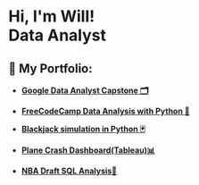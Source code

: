 <h1>Hi, I'm Will! <br/>Data Analyst</a> </h1>

<h2>📁 My Portfolio:</h2>

- <b><a href="https://github.com/WillPepperr/Google_Data_Analyst_Capstone">Google Data Analyst Capstone 🗂️</a></b>

- <b><a href="https://github.com/WillPepperr/Free_Code_Camp_Python_Data_Analysis_Projects">FreeCodeCamp Data Analysis with Python 🐍</a>

- <b><a href="https://github.com/WillPepperr/BlackJack_in_Python">Blackjack simulation in Python 🃏</a>

- <b><a href="https://public.tableau.com/app/profile/champion4000/viz/PlaneCrashDashboard_16789792231550/Dashboard1?publish=yes"/>Plane Crash Dashboard(Tableau)📊</a>

- <b><a href="https://github.com/WillPepperr/NBA_SQL"/>NBA Draft SQL Analysis🏀</a>
